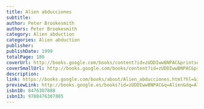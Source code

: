```yaml
---
title: Alien abducciones
subtitle: 
author: Peter Brookesmith
authors: Peter Brookesmith
category: Alien abduction
categories: Alien abduction
publisher: 
publishDate: 1999
totalPage: 180
coverUrl: http://books.google.com/books/content?id=zUDDIwwBNPAC&printsec=frontcover&img=1&zoom=1&source=gbs_api
coverSmallUrl: http://books.google.com/books/content?id=zUDDIwwBNPAC&printsec=frontcover&img=1&zoom=5&source=gbs_api
description: 
link: https://books.google.com/books/about/Alien_abducciones.html?hl=&id=zUDDIwwBNPAC
previewLink: http://books.google.es/books?id=zUDDIwwBNPAC&q=Alien&dq=Alien&hl=&as_pt=BOOKS&cd=9&source=gbs_api
isbn10: 8476307888
isbn13: 9788476307885
---
```

